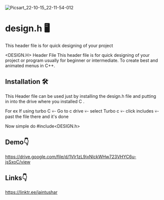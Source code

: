 

![Picsart_22-10-15_22-11-54-012](https://user-images.githubusercontent.com/112325029/200034121-8dce57ca-58cf-4c21-9663-016da0b4013a.jpg)

# design.h 🖥️
This header file is for quick designing of your project

<DESIGN.H> Header File
This header file is for quick designing of your project or program usually for beginner or intermediate. To create best and animated menus in C++.


## Installation 🛠️

This Header file can be used just by installing the design.h file and putting in into the drive where you installed C .

For ex If using turbo C
💀- Go to c drive
💀- select Turbo c
💀- click includes
💀- past the file there and it's done

Now simple do #include<DESIGN.h>
## Demo👇

https://drive.google.com/file/d/1Vlr1zL9ixNlckWHw723VHYC6u-jsSxoC/view


## Links👇

https://linktr.ee/jaintushar

    

